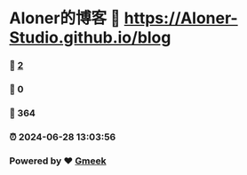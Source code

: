 # Aloner的博客 :link: https://Aloner-Studio.github.io/blog 
### :page_facing_up: [2](https://Aloner-Studio.github.io/blog/tag.html) 
### :speech_balloon: 0 
### :hibiscus: 364 
### :alarm_clock: 2024-06-28 13:03:56 
### Powered by :heart: [Gmeek](https://github.com/Meekdai/Gmeek)
